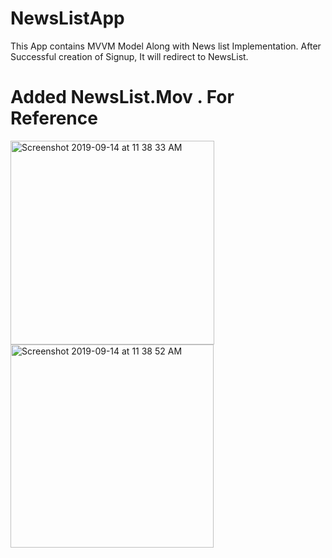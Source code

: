 # NewsListApp

This App contains MVVM Model Along with News list Implementation. After Successful creation of Signup, It will redirect to NewsList.
# Added NewsList.Mov . For Reference 







<img width="326" alt="Screenshot 2019-09-14 at 11 38 33 AM" src="https://user-images.githubusercontent.com/50609092/64904254-04ece680-d6e5-11e9-969f-e8a98c0380f3.png">




<img width="325" alt="Screenshot 2019-09-14 at 11 38 52 AM" src="https://user-images.githubusercontent.com/50609092/64904274-54cbad80-d6e5-11e9-8171-3fa06a05a0f0.png">


